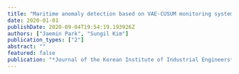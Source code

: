 ```yaml
---
title: "Maritime anomaly detection based on VAE-CUSUM monitoring system"
date: 2020-01-01
publishDate: 2020-09-04T19:54:19.193926Z
authors: ["Jaemin Park", "Sungil Kim"]
publication_types: ["2"]
abstract: ""
featured: false
publication: "*Journal of the Korean Institute of Industrial Engineers*"
---
```


